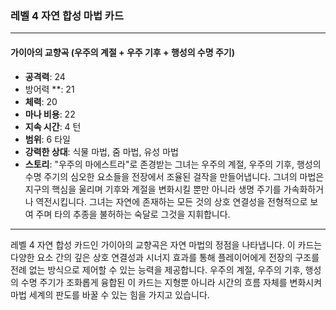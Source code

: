 ### 레벨 4 자연 합성 마법 카드

---

#### 가이아의 교향곡 (우주의 계절 + 우주 기후 + 행성의 수명 주기)

- **공격력**: 24
- 방어력 **: 21
- **체력**: 20
- **마나 비용**: 22
- **지속 시간**: 4 턴
- **범위**: 6 타일
- **강력한 상대**: 식물 마법, 줌 마법, 유성 마법
- **스토리**: "우주의 마에스트라"로 존경받는 그녀는 우주의 계절, 우주의 기후, 행성의 수명 주기의 심오한 요소들을 전장에서 조율된 걸작을 만들어냅니다. 그녀의 마법은 지구의 핵심을 울리며 기후와 계절을 변화시킬 뿐만 아니라 생명 주기를 가속화하거나 역전시킵니다. 그녀는 자연에 존재하는 모든 것의 상호 연결성을 전형적으로 보여 주며 타의 추종을 불허하는 숙달로 그것을 지휘합니다.

---

레벨 4 자연 합성 카드인 가이아의 교향곡은 자연 마법의 정점을 나타냅니다. 이 카드는 다양한 요소 간의 깊은 상호 연결성과 시너지 효과를 통해 플레이어에게 전장의 구조를 전례 없는 방식으로 제어할 수 있는 능력을 제공합니다. 우주의 계절, 우주의 기후, 행성의 수명 주기가 조화롭게 융합된 이 카드는 지형뿐 아니라 시간의 흐름 자체를 변화시켜 마법 세계의 판도를 바꿀 수 있는 힘을 가지고 있습니다.